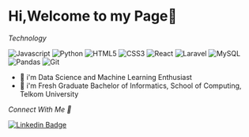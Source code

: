 # Hi,Welcome to my Page👋

*Technology*

![Javascript](https://img.shields.io/badge/javascript-grey?logo=javascript)
![Python](https://img.shields.io/badge/python-grey?logo=Python)
![HTML5](https://img.shields.io/badge/HTML5-grey?logo=HTML5)
![CSS3](https://img.shields.io/badge/CSS3-grey?logo=css3)
![React](https://img.shields.io/badge/react-grey?logo=react)
![Laravel](https://img.shields.io/badge/laravel-grey?logo=laravel)
![MySQL](https://img.shields.io/badge/MySQL-grey?logo=MySQL)
![Pandas](https://img.shields.io/badge/pandas-grey?logo=pandas)
![Git](https://img.shields.io/badge/git-grey?logo=Git)

- 🤖 i'm Data Science and Machine Learning Enthusiast
- 📖 i'm Fresh Graduate Bachelor of Informatics, School of Computing, Telkom University

 *Connect With Me 👊*
 
[![Linkedin Badge](https://img.shields.io/badge/linked%20in-blue?style=for-the-badge&logo=linkedin)](https://www.linkedin.com/in/naufalzaid17/)



<!--
**naufalzaid17/naufalzaid17** is a ✨ _special_ ✨ repository because its `README.md` (this file) appears on your GitHub profile.

Here are some ideas to get you started:

- 🔭 I’m currently working on ...
- 🌱 I’m currently learning ...
- 👯 I’m looking to collaborate on ...
- 🤔 I’m looking for help with ...
- 💬 Ask me about ...
- 📫 How to reach me: ...
- 😄 Pronouns: ...
- ⚡ Fun fact: ...
-->

